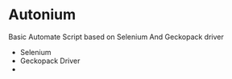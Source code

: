 # Autonium

Basic Automate Script based on Selenium And Geckopack driver
<br>
<ul>
  <li>Selenium</li>
<li>Geckopack Driver<li>
  </ul>
</li>

